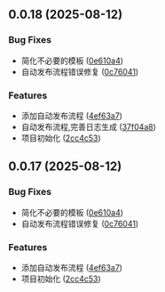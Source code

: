 ## 0.0.18 (2025-08-12)


### Bug Fixes

* 简化不必要的模板 ([0e610a4](https://github.com/tanyueran/tx-cli/commit/0e610a47ed739eef46a4483a26d9afee71dbb9e2))
* 自动发布流程错误修复 ([0c76041](https://github.com/tanyueran/tx-cli/commit/0c7604188950d60ea164f373f6e24fa71241e512))


### Features

* 添加自动发布流程 ([4ef63a7](https://github.com/tanyueran/tx-cli/commit/4ef63a7637f80effc652405161c130d1e047a993))
* 自动发布流程,完善日志生成 ([37f04a8](https://github.com/tanyueran/tx-cli/commit/37f04a8c3334c5d410443e0dcf9c2aebe8570ad5))
* 项目初始化 ([2cc4c53](https://github.com/tanyueran/tx-cli/commit/2cc4c53c1c224c10cbf7a98c78718d6199226ee5))



## 0.0.17 (2025-08-12)


### Bug Fixes

* 简化不必要的模板 ([0e610a4](https://github.com/tanyueran/tx-cli/commit/0e610a47ed739eef46a4483a26d9afee71dbb9e2))
* 自动发布流程错误修复 ([0c76041](https://github.com/tanyueran/tx-cli/commit/0c7604188950d60ea164f373f6e24fa71241e512))


### Features

* 添加自动发布流程 ([4ef63a7](https://github.com/tanyueran/tx-cli/commit/4ef63a7637f80effc652405161c130d1e047a993))
* 项目初始化 ([2cc4c53](https://github.com/tanyueran/tx-cli/commit/2cc4c53c1c224c10cbf7a98c78718d6199226ee5))



